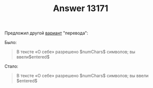 ﻿---
title: "Answer 13171"
se.owner.user_id: 507426
se.owner.display_name: "wchistow"
se.owner.link: "https://ru.meta.stackoverflow.com/users/507426/wchistow"
se.answer_id: 13171
se.question_id: 13170
se.post_type: answer
se.is_accepted: False
---
<p>Предложил другой <a href="https://ru.traducir.win/strings/5640" rel="nofollow noreferrer">вариант</a> &quot;перевода&quot;:</p>
<p>Было:</p>
<blockquote>
<p>В тексте «О себе» разрешено $numChars$ символов; вы ввели$entered$</p>
</blockquote>
<p>Стало:</p>
<blockquote>
<p>В тексте «О себе» разрешено $numChars$ символов; вы ввели $entered$</p>
</blockquote>
